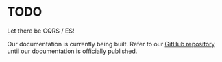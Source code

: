 # TODO

Let there be CQRS / ES!

Our documentation is currently being built.
Refer to our [GitHub repository](https://github.com/open-cqrs/opencqrs) until our documentation is officially published. 
